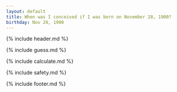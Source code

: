 ```yaml
---
layout: default
title: When was I conceived if I was born on November 28, 1900?
birthday: Nov 28, 1900
---
```


{% include header.md %}

{% include guess.md %}

{% include calculate.md %}

{% include safety.md %}

{% include footer.md %}



